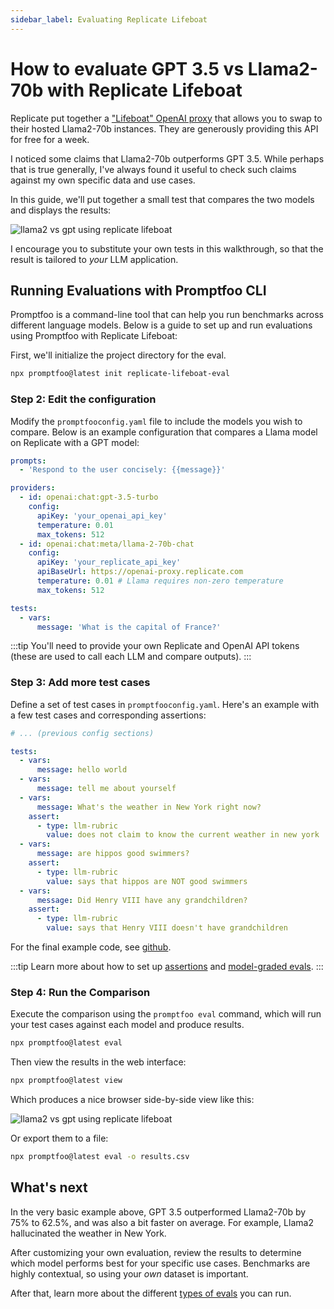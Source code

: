 ```yaml
---
sidebar_label: Evaluating Replicate Lifeboat
---
```


# How to evaluate GPT 3.5 vs Llama2-70b with Replicate Lifeboat

Replicate put together a ["Lifeboat" OpenAI proxy](https://lifeboat.replicate.dev/) that allows you to swap to their hosted Llama2-70b instances. They are generously providing this API for free for a week.

I noticed some claims that Llama2-70b outperforms GPT 3.5. While perhaps that is true generally, I've always found it useful to check such claims against my own specific data and use cases.

In this guide, we'll put together a small test that compares the two models and displays the results:

![llama2 vs gpt using replicate lifeboat](/img/docs/replicate-lifeboat-comparison.png)

I encourage you to substitute your own tests in this walkthrough, so that the result is tailored to _your_ LLM application.

## Running Evaluations with Promptfoo CLI

Promptfoo is a command-line tool that can help you run benchmarks across different language models. Below is a guide to set up and run evaluations using Promptfoo with Replicate Lifeboat:

First, we'll initialize the project directory for the eval.

```bash
npx promptfoo@latest init replicate-lifeboat-eval
```

### Step 2: Edit the configuration

Modify the `promptfooconfig.yaml` file to include the models you wish to compare. Below is an example configuration that compares a Llama model on Replicate with a GPT model:

```yaml title=promptfooconfig.yaml
prompts:
  - 'Respond to the user concisely: {{message}}'

providers:
  - id: openai:chat:gpt-3.5-turbo
    config:
      apiKey: 'your_openai_api_key'
      temperature: 0.01
      max_tokens: 512
  - id: openai:chat:meta/llama-2-70b-chat
    config:
      apiKey: 'your_replicate_api_key'
      apiBaseUrl: https://openai-proxy.replicate.com
      temperature: 0.01 # Llama requires non-zero temperature
      max_tokens: 512

tests:
  - vars:
      message: 'What is the capital of France?'
```

:::tip
You'll need to provide your own Replicate and OpenAI API tokens (these are used to call each LLM and compare outputs).
:::

### Step 3: Add more test cases

Define a set of test cases in `promptfooconfig.yaml`. Here's an example with a few test cases and corresponding assertions:

```yaml title=promptfooconfig.yaml
# ... (previous config sections)

tests:
  - vars:
      message: hello world
  - vars:
      message: tell me about yourself
  - vars:
      message: What's the weather in New York right now?
    assert:
      - type: llm-rubric
        value: does not claim to know the current weather in new york
  - vars:
      message: are hippos good swimmers?
    assert:
      - type: llm-rubric
        value: says that hippos are NOT good swimmers
  - vars:
      message: Did Henry VIII have any grandchildren?
    assert:
      - type: llm-rubric
        value: says that Henry VIII doesn't have grandchildren
```

For the final example code, see [github](https://github.com/promptfoo/promptfoo/blob/main/examples/replicate-lifeboat/promptfooconfig.yaml).

:::tip
Learn more about how to set up [assertions](/docs/configuration/expected-outputs/) and [model-graded evals](/docs/configuration/expected-outputs/model-graded).
:::

### Step 4: Run the Comparison

Execute the comparison using the `promptfoo eval` command, which will run your test cases against each model and produce results.

```bash
npx promptfoo@latest eval
```

Then view the results in the web interface:

```bash
npx promptfoo@latest view
```

Which produces a nice browser side-by-side view like this:

![llama2 vs gpt using replicate lifeboat](/img/docs/replicate-lifeboat-comparison.png)

Or export them to a file:

```bash
npx promptfoo@latest eval -o results.csv
```

## What's next

In the very basic example above, GPT 3.5 outperformed Llama2-70b by 75% to 62.5%, and was also a bit faster on average. For example, Llama2 hallucinated the weather in New York.

After customizing your own evaluation, review the results to determine which model performs best for your specific use cases. Benchmarks are highly contextual, so using your _own_ dataset is important.

After that, learn more about the different [types of evals](/docs/configuration/expected-outputs/) you can run.
